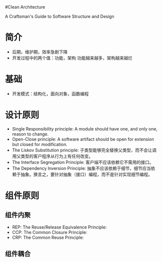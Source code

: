 #Clean Architecture

A Craftsman's Guide to Software Structure and Design

# 简介

* 后期，维护期，效率急剧下降
* 开发过程中的两个值：功能，架构
功能越来越多，架构越来越烂

# 基础

* 开发模式：结构化，面向对象，函数编程

# 设计原则

* Single Responsibility principle: A module should have one, and only one, reason to change.
* Open-Close principle: A software artifact should be open for extension but closed for modification.
* The Liskov Substitution principle: 子类型能够完全替换父类型，而不会让调用父类型的客户程序从行为上有任何改变。
* The Interface Segregation Principle: 客户端不应该依赖它不需用的接口。
* The Dependency Inversion Principle: 抽象不应该依赖于细节，细节应当依赖于抽象。换言之，要针对抽象（接口）编程，而不是针对实现细节编程。

# 组件原则

## 组件内聚

*  REP: The Reuse/Release Equivalence Principle:
*  CCP: The Common Closure Principle:
*  CRP: The Common Reuse Principle:

## 组件耦合
